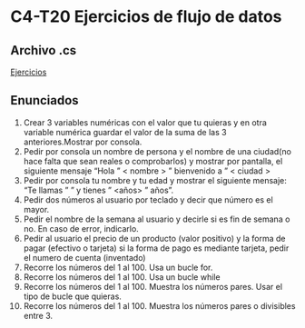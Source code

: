 # C4-T20 Ejercicios de flujo de datos
## Archivo .cs
[Ejercicios](https://github.com/santiarroyave/sao-fe-gc-ejercicios-c4-T20-flujo-de-datos-08-2023/blob/main/T20-Flujo-de-datos/T20-Flujo-de-datos/Main.cs)

## Enunciados
1. Crear 3 variables numéricas con el valor que tu quieras y en otra variable numérica guardar el valor de la suma de las 3 anteriores.Mostrar por consola.
2. Pedir por consola un nombre de persona y el nombre de una ciudad(no hace falta que sean reales o comprobarlos) y mostrar por pantalla, el siguiente mensaje “Hola ” < nombre > ” bienvenido a ” < ciudad >
3. Pedir por consola tu nombre y tu edad y mostrar el siguiente mensaje: “Te llamas ” <nombre> ” y tienes ” <años> ” años”.
4. Pedir dos números al usuario por teclado y decir que número es el mayor.
5. Pedir el nombre de la semana al usuario y decirle si es fin de semana o no. En caso de error, indicarlo.
6. Pedir al usuario el precio de un producto (valor positivo) y la forma de pagar (efectivo o tarjeta) si la forma de pago es mediante tarjeta, pedir el numero de cuenta (inventado)
7. Recorre los números del 1 al 100. Usa un bucle for.
8. Recorre los números del 1 al 100. Usa un bucle while
9. Recorre los números del 1 al 100. Muestra los números pares. Usar el tipo de bucle que quieras.
10. Recorre los números del 1 al 100. Muestra los números pares o divisibles entre 3.
